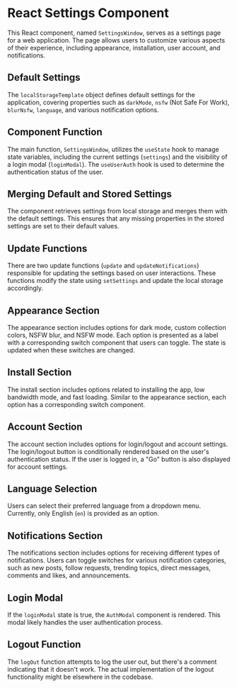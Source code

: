 # React Settings Component

This React component, named `SettingsWindow`, serves as a settings page for a web application. The page allows users to customize various aspects of their experience, including appearance, installation, user account, and notifications.

## Default Settings

The `localStorageTemplate` object defines default settings for the application, covering properties such as `darkMode`, `nsfw` (Not Safe For Work), `blurNsfw`, `language`, and various notification options.

## Component Function

The main function, `SettingsWindow`, utilizes the `useState` hook to manage state variables, including the current settings (`settings`) and the visibility of a login modal (`loginModal`). The `useUserAuth` hook is used to determine the authentication status of the user.

## Merging Default and Stored Settings

The component retrieves settings from local storage and merges them with the default settings. This ensures that any missing properties in the stored settings are set to their default values.

## Update Functions

There are two update functions (`update` and `updateNotifications`) responsible for updating the settings based on user interactions. These functions modify the state using `setSettings` and update the local storage accordingly.

## Appearance Section

The appearance section includes options for dark mode, custom collection colors, NSFW blur, and NSFW mode. Each option is presented as a label with a corresponding switch component that users can toggle. The state is updated when these switches are changed.

## Install Section

The install section includes options related to installing the app, low bandwidth mode, and fast loading. Similar to the appearance section, each option has a corresponding switch component.

## Account Section

The account section includes options for login/logout and account settings. The login/logout button is conditionally rendered based on the user's authentication status. If the user is logged in, a "Go" button is also displayed for account settings.

## Language Selection

Users can select their preferred language from a dropdown menu. Currently, only English (`en`) is provided as an option.

## Notifications Section

The notifications section includes options for receiving different types of notifications. Users can toggle switches for various notification categories, such as new posts, follow requests, trending topics, direct messages, comments and likes, and announcements.

## Login Modal

If the `loginModal` state is true, the `AuthModal` component is rendered. This modal likely handles the user authentication process.

## Logout Function

The `logOut` function attempts to log the user out, but there's a comment indicating that it doesn't work. The actual implementation of the logout functionality might be elsewhere in the codebase.
